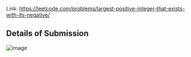 Link: https://leetcode.com/problems/largest-positive-integer-that-exists-with-its-negative/
## Details of Submission
![image](https://github.com/mgalang229/LeetCode-Largest-Positive-Integer-That-Exists-With-Its-Negative/assets/51401355/aaec01d5-dd20-4f13-ac96-c7cc2de67b93)
